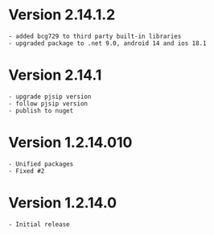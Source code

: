 # Version 2.14.1.2
    - added bcg729 to third party built-in libraries
    - upgraded package to .net 9.0, android 14 and ios 18.1
# Version 2.14.1
    - upgrade pjsip version
    - follow pjsip version 
    - publish to nuget

# Version 1.2.14.010

    - Unified packages
    - Fixed #2

# Version  1.2.14.0
    - Initial release